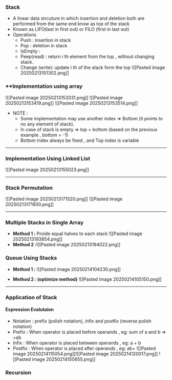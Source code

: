 ### **Stack**
- A linear data strcuture in which insertion and deletion both are performed from the same end know as top of the stack
- Known as LIFO(last in first out) or FILO (first in last out)
- Operations
	- Push : insertion in stack
	- Pop : deletion in stack
	- IsEmpty : 
	- Peep(read)  : return i th element from the top , without changing stack.
	- Change (write): update  i th of the stack form the top
![[Pasted image 20250213151302.png]]


### **Implementation using array

![[Pasted image 20250213153331.png]]
![[Pasted image 20250213153419.png]]
![[Pasted image 20250213153514.png]]
- NOTE : 
	- Some implementation may use another index => Bottom (it points to no any element of stack).
	- In case of stack is empty => top = bottom (based on the previous example , bottom = -1)
	- Bottom index always be fixed , and Top index is variable 

---
### **Implementation Using Linked List**

![[Pasted image 20250213155023.png]]

---

### **Stack Permutation**
![[Pasted image 20250213171520.png]]
![[Pasted image 20250213171600.png]]

---

### **Multiple Stacks in Single Array**
- **Method 1 :** Proide equal halves to each stack ![[Pasted image 20250213193854.png]]
- **Method 2 :**![[Pasted image 20250213194022.png]]

### **Queue Using Stacks**
- **Method 1 :**
![[Pasted image 20250214104230.png]]

- **Method 2 : (optimize method)**
![[Pasted image 20250214105150.png]] 

---
### **Application of Stack**
#### Expression  Evalutaion 
- Notation : prefix (polish notation), infix  and  postfix (reverse polish notation)  
- Prefix : When operator is placed before operands , eg:  sum of a and b => +ab
- Infix : When operator is placed between operands , eg: a + b
- Postfix : When operator is placed after operands , eg: ab+ ![[Pasted image 20250214115054.png]]![[Pasted image 20250214120017.png]]
![[Pasted image 20250214150655.png]]






### Recursion